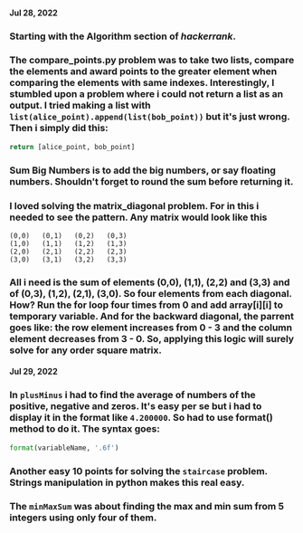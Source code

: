 #### Jul 28, 2022

### Starting with the **Algorithm** section of _hackerrank_. 

### The __compare_points.py__ problem was to take two lists, compare the elements and award points to the greater element when comparing the elements with same indexes. Interestingly, I stumbled upon a problem where i could not return a list as an output. I tried making a list with ```list(alice_point).append(list(bob_point))``` but it's just wrong. Then i simply did this: 
```python
return [alice_point, bob_point]
```

### **Sum Big Numbers** is to add the big numbers, or say floating numbers. Shouldn't forget to round the sum before returning it. 

### I loved solving the **matrix_diagonal** problem. For in this i needed to see the pattern. Any matrix would look like this
```
(0,0)   (0,1)   (0,2)   (0,3)
(1,0)   (1,1)   (1,2)   (1,3)
(2,0)   (2,1)   (2,2)   (2,3)
(3,0)   (3,1)   (3,2)   (3,3)
```
### All i need is the sum of elements (0,0), (1,1), (2,2) and (3,3) and of (0,3), (1,2), (2,1), (3,0). So four elements from each diagonal. How? Run the for loop four times from 0 and add array[i][i] to temporary variable. And for the backward diagonal, the parrent goes like: the row element increases from 0 - 3 and the column element decreases from 3 - 0. So, applying this logic will surely solve for any order square matrix. 

#### Jul 29, 2022

### In `plusMinus` i had to find the average of numbers of the positive, negative and zeros. It's easy per se but i had to display it in the format like `4.200000`. So had to use format() method to do it. The syntax goes:

```python
format(variableName, '.6f')
```

### Another easy 10 points for solving the `staircase` problem. Strings manipulation in python makes this real easy.

### The `minMaxSum` was about finding the max and min sum from 5 integers using only four of them. 